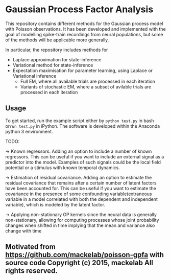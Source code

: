 # Gaussian Process Factor Analysis

This repository contains different methods for the Gaussian process model with Poisson observations. It has been developed and implemented with the goal of modelling spike-train recordings from neural populations, but some of the methods will be applicable more generally.

In particular, the repository includes methods for

 * Laplace approximation for state-inference
 * Variational method for state-inference
 * Expectation maximisation for parameter learning, using Laplace or Variational inference
     * Full EM, where all available trials are processed in each iteration
     * Variants of stochastic EM, where a subset of avilable trials are processed in each iteration

## Usage

To get started, run the example script either by `python test.py` in bash or`run test.py` in iPython. The software is developed within the Anaconda python 3 environment.

TODO:

-> Known regressors. 
Adding an option to include a number of known regressors. This can be useful if you want to include an external signal as a predictor into the model. Examples of such signals could be the local field potential or a stimulus with known temporal dynamics.


-> Estimation of residual covariance. 
Adding an option to estimate the residual covariance that remains after a certain number of latent factors have been accounted for. This can be useful if you want to estimate the covariance in the presence of some confounding variable(extraneous variable in a model correlated with both the dependent and independent variable), which is modeled by the latent factor.

-> Applying non-stationary GP kernels
since the neural data is generally non-stationary, allowing for computing processes whose joint probability changes when shifted in time implying that the mean and variance also change with time

## Motivated from https://github.com/mackelab/poisson-gpfa with source code Copyright (c) 2015, mackelab All rights reserved.